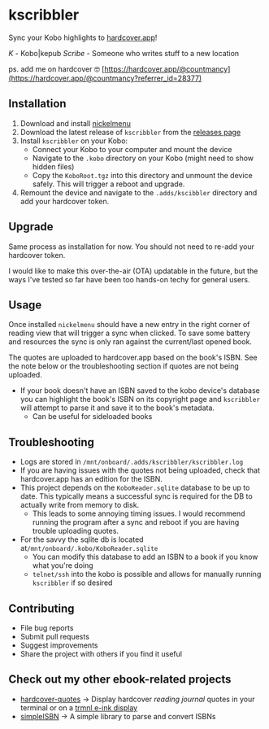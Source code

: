 # kscribbler

Sync your Kobo highlights to [hardcover.app](https://hardcover.app)!

*K* - Kobo|kepub
*Scribe* - Someone who writes stuff to a new location

ps. add me on hardcover 🤓 [https://hardcover.app/@countmancy](https://hardcover.app/@countmancy?referrer_id=28377) 

## Installation
1. Download and install [nickelmenu](https://pgaskin.net/NickelMenu)
2. Download the latest release of `kscribbler` from the [releases page](https://github.com/GianniBYoung/kscribbler/releases/latest)
3. Install `kscribbler` on your Kobo:
   - Connect your Kobo to your computer and mount the device
   - Navigate to the `.kobo` directory on your Kobo (might need to show hidden files)
   - Copy the `KoboRoot.tgz` into this directory and unmount the device safely. This will trigger a reboot and upgrade.
4. Remount the device and navigate to the `.adds/kscibbler` directory and add your hardcover token.

## Upgrade

Same process as installation for now. You should not need to re-add your hardcover token.

I would like to make this over-the-air (OTA) updatable in the future, but the ways I've tested so far have been too hands-on techy for general users.

## Usage

Once installed `nickelmenu` should have a new entry in the right corner of reading view that will trigger a sync when clicked.
To save some battery and resources the sync is only ran against the current/last opened book.

The quotes are uploaded to hardcover.app based on the book's ISBN. See the note below or the troubleshooting section if quotes are not being uploaded.

- If your book doesn't have an ISBN saved to the kobo device's database you can highlight the book's ISBN on its copyright page and `kscribbler` will attempt to parse it and save it to the book's metadata.
  - Can be useful for sideloaded books

## Troubleshooting
- Logs are stored in `/mnt/onboard/.adds/kscribbler/kscribbler.log`
- If you are having issues with the quotes not being uploaded, check that hardcover.app has an edition for the ISBN.
- This project depends on the `KoboReader.sqlite` database to be up to date. This typically means a successful sync is required for the DB to actually write from memory to disk.
  - This leads to some annoying timing issues. I would recommend running the program after a sync and reboot if you are having trouble uploading quotes.
- For the savvy the sqlite db is located at`/mnt/onboard/.kobo/KoboReader.sqlite`
  - You can modify this database to add an ISBN to a book if you know what you're doing
  - `telnet/ssh` into the kobo is possible and allows for manually running `kscribbler` if so desired

## Contributing
- File bug reports
- Submit pull requests
- Suggest improvements
- Share the project with others if you find it useful

## Check out my other ebook-related projects
  - [hardcover-quotes](https://github.com/GianniBYoung/hardcover-quotes) -> Display hardcover *reading journal* quotes in your terminal or on a [trmnl e-ink display](https://usetrmnl.com) 
  - [simpleISBN](https://github.com/GianniBYoung/simpleISBN) -> A simple library to parse and convert ISBNs
